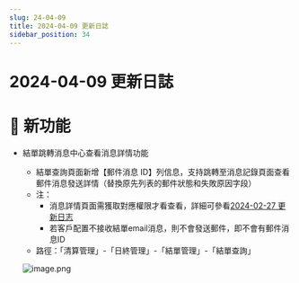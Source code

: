 ```yaml
---
slug: 24-04-09
title: 2024-04-09 更新日誌
sidebar_position: 34
---
```



# 2024-04-09 更新日誌


# 🎉 新功能

- 結單跳轉消息中心查看消息詳情功能
    - 結單查詢頁面新增【郵件消息 ID】列信息，支持跳轉至消息記錄頁面查看郵件消息發送詳情（替換原先列表的郵件狀態和失敗原因字段）
    - 注：
        - 消息詳情頁面需獲取對應權限才看查看，詳細可參看[2024-02-27 更新日志](./OLtJwKibti9EH5kkmLYc4G6PnPg)
        - 若客戶配置不接收結單email消息，則不會發送郵件，即不會有郵件消息ID
    - 路徑：「清算管理」-「日終管理」-「結單管理」-「結單查詢」

    ![image.png](/assets/82de6cc2b4bbbd25b013257681001339.png)

